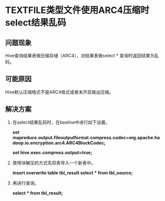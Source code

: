 # TEXTFILE类型文件使用ARC4压缩时select结果乱码<a name="mrs_03_0178"></a>

## 问题现象<a name="zh-cn_topic_0167276526_s4062da02d4d340ed9dbd38c42c5a7475"></a>

Hive查询结果表做压缩存储（ARC4），对结果表做select \* 查询时返回结果为乱码。

## 可能原因<a name="zh-cn_topic_0167276526_section917719411478"></a>

Hive默认压缩格式不是ARC4格式或者未开启输出压缩。

## 解决方案<a name="zh-cn_topic_0167276526_sf8f53c018c784bab9ca84e6d32b5d35d"></a>

1.  在select结果乱码时，在beeline中进行如下设置。

    **set mapreduce.output.fileoutputformat.compress.codec=org.apache.hadoop.io.encryption.arc4.ARC4BlockCodec;**

    **set hive.exec.compress.output=true;**

2.  使用块解压的方式先将表导入一个新表中。

    **insert overwrite table tbl\_result select \* from tbl\_source;**

3.  再进行查询。

    **select \* from tbl\_result;**


